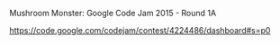 Mushroom Monster: Google Code Jam 2015 - Round 1A

https://code.google.com/codejam/contest/4224486/dashboard#s=p0
